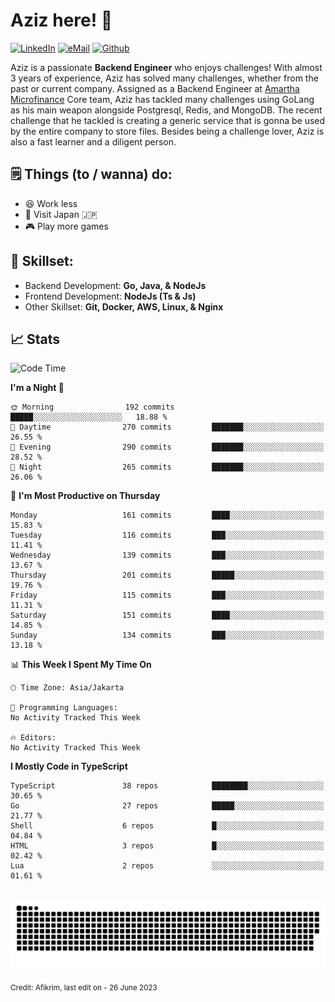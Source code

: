 # Aziz here! 👋

[![LinkedIn](https://img.shields.io/static/v1?message=afikrim&logo=linkedin&label=&color=0077B5&logoColor=white&labelColor=&style=for-the-badge)](https://www.linkedin.com/in/afikrim)
[![eMail](https://img.shields.io/static/v1?message=afikrim10@gmail.com&logo=gmail&label=&color=D14836&logoColor=white&labelColor=&style=for-the-badge)](mailto:afikrim10@gmail.com)
[![Github](https://komarev.com/ghpvc/?username=afikrim&label=Visitors&style=for-the-badge)](https://www.github.com/afikrim)

<!--Introduction-->
Aziz is a passionate **Backend Engineer** who enjoys challenges! With almost 3 years of experience, Aziz has solved many challenges, whether from the past or current company. Assigned as a Backend Engineer at [Amartha Microfinance](https://amartha.com) Core team, Aziz has tackled many challenges using GoLang as his main weapon alongside Postgresql, Redis, and MongoDB. The recent challenge that he tackled is creating a generic service that is gonna be used by the entire company to store files. Besides being a challenge lover, Aziz is also a fast learner and a diligent person.

<!--Things TODO-->
## 🗒️ Things (to / wanna) do:

- 😆 Work less
- 🚀 Visit Japan 🇯🇵
- 🎮 Play more games

<!--Skillset-->
## 🏅 Skillset:

- Backend Development: **Go, Java, & NodeJs**
- Frontend Development: **NodeJs (Ts & Js)**
- Other Skillset: **Git, Docker, AWS, Linux, & Nginx**

## 📈 Stats  

<!--START_SECTION:waka-->
![Code Time](http://img.shields.io/badge/Code%20Time-1%2C528%20hrs%2026%20mins-blue)

**I'm a Night 🦉** 

```text
🌞 Morning                192 commits         █████░░░░░░░░░░░░░░░░░░░░   18.88 % 
🌆 Daytime                270 commits         ███████░░░░░░░░░░░░░░░░░░   26.55 % 
🌃 Evening                290 commits         ███████░░░░░░░░░░░░░░░░░░   28.52 % 
🌙 Night                  265 commits         ███████░░░░░░░░░░░░░░░░░░   26.06 % 
```
📅 **I'm Most Productive on Thursday** 

```text
Monday                   161 commits         ████░░░░░░░░░░░░░░░░░░░░░   15.83 % 
Tuesday                  116 commits         ███░░░░░░░░░░░░░░░░░░░░░░   11.41 % 
Wednesday                139 commits         ███░░░░░░░░░░░░░░░░░░░░░░   13.67 % 
Thursday                 201 commits         █████░░░░░░░░░░░░░░░░░░░░   19.76 % 
Friday                   115 commits         ███░░░░░░░░░░░░░░░░░░░░░░   11.31 % 
Saturday                 151 commits         ████░░░░░░░░░░░░░░░░░░░░░   14.85 % 
Sunday                   134 commits         ███░░░░░░░░░░░░░░░░░░░░░░   13.18 % 
```


📊 **This Week I Spent My Time On** 

```text
🕑︎ Time Zone: Asia/Jakarta

💬 Programming Languages: 
No Activity Tracked This Week

🔥 Editors: 
No Activity Tracked This Week
```

**I Mostly Code in TypeScript** 

```text
TypeScript               38 repos            ████████░░░░░░░░░░░░░░░░░   30.65 % 
Go                       27 repos            █████░░░░░░░░░░░░░░░░░░░░   21.77 % 
Shell                    6 repos             █░░░░░░░░░░░░░░░░░░░░░░░░   04.84 % 
HTML                     3 repos             █░░░░░░░░░░░░░░░░░░░░░░░░   02.42 % 
Lua                      2 repos             ░░░░░░░░░░░░░░░░░░░░░░░░░   01.61 % 
```




<!--END_SECTION:waka-->


<br clear="both">

<div align="center">
  <img src="https://raw.githubusercontent.com/afikrim/afikrim/output/snake.svg" alt="Snake animation" />
</div>


<sub>Credit: Afikrim, last edit on - 26 June 2023</sub>
